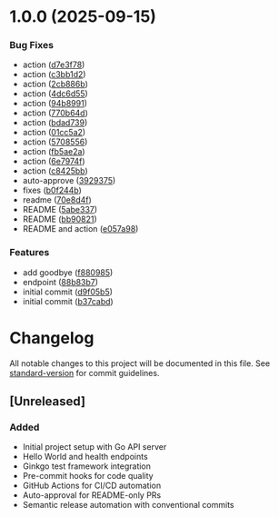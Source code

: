 # 1.0.0 (2025-09-15)


### Bug Fixes

* action ([d7e3f78](https://github.com/SiorMeir/go-automation-demo/commit/d7e3f78e490eb6f0a0b8b22e5f00ad9f42f6addf))
* action ([c3bb1d2](https://github.com/SiorMeir/go-automation-demo/commit/c3bb1d251167cf3213e6cfb7240c7eb18e696d94))
* action ([2cb886b](https://github.com/SiorMeir/go-automation-demo/commit/2cb886b9e7b1e4295ecdd9be0024b0c9bb8315b7))
* action ([4dc6d55](https://github.com/SiorMeir/go-automation-demo/commit/4dc6d55061803995a86930cb0a2e273dc7901cea))
* action ([94b8991](https://github.com/SiorMeir/go-automation-demo/commit/94b89912fbff059fa8e4041eb181c6ba06b54ae7))
* action ([770b64d](https://github.com/SiorMeir/go-automation-demo/commit/770b64d1c2f2e136479d4161c0d3f00be4bd7288))
* action ([bdad739](https://github.com/SiorMeir/go-automation-demo/commit/bdad739caf86768b02c4a51bc6788d2170d2a535))
* action ([01cc5a2](https://github.com/SiorMeir/go-automation-demo/commit/01cc5a26e836a122cfc672b8dec7b9737ced424c))
* action ([5708556](https://github.com/SiorMeir/go-automation-demo/commit/570855687ffb985db5b773a366e7193366083564))
* action ([fb5ae2a](https://github.com/SiorMeir/go-automation-demo/commit/fb5ae2a2c3d5810615c08042054078d3f8144dd3))
* action ([6e7974f](https://github.com/SiorMeir/go-automation-demo/commit/6e7974f70543e46f6c38f03751b4e35399dff00e))
* action ([c8425bb](https://github.com/SiorMeir/go-automation-demo/commit/c8425bb25cb32b5abbcd5f9a7582260271743a5a))
* auto-approve ([3929375](https://github.com/SiorMeir/go-automation-demo/commit/3929375e700d7a892e68570d0303fc2889961ef4))
* fixes ([b0f244b](https://github.com/SiorMeir/go-automation-demo/commit/b0f244ba4fc0a36890611f2a60181dcad4d8a0ac))
* readme ([70e8d4f](https://github.com/SiorMeir/go-automation-demo/commit/70e8d4fb35d1b2e7d734c99855ab6f22cf4a4e62))
* README ([5abe337](https://github.com/SiorMeir/go-automation-demo/commit/5abe337bdec0974809cefad4f7ef9c02c2fabc57))
* README ([bb90821](https://github.com/SiorMeir/go-automation-demo/commit/bb90821e62a3d72bec3f12873aeb2bec28ad0cb5))
* README and action ([e057a98](https://github.com/SiorMeir/go-automation-demo/commit/e057a98618a846f743441eb6528ae9a498838d95))


### Features

* add goodbye ([f880985](https://github.com/SiorMeir/go-automation-demo/commit/f880985201556401b9191aaf6df2c77433762e3d))
* endpoint ([88b83b7](https://github.com/SiorMeir/go-automation-demo/commit/88b83b735c4d77f9075dc4ad60e762bea87a4f19))
* initial commit ([d9f05b5](https://github.com/SiorMeir/go-automation-demo/commit/d9f05b57478b9ae26e7d6b48430182271f70942e))
* initial commit ([b37cabd](https://github.com/SiorMeir/go-automation-demo/commit/b37cabd015c53d523da2367454d48a6957ef3e26))

# Changelog

All notable changes to this project will be documented in this file. See [standard-version](https://github.com/conventional-changelog/standard-version) for commit guidelines.

## [Unreleased]

### Added
- Initial project setup with Go API server
- Hello World and health endpoints
- Ginkgo test framework integration
- Pre-commit hooks for code quality
- GitHub Actions for CI/CD automation
- Auto-approval for README-only PRs
- Semantic release automation with conventional commits
